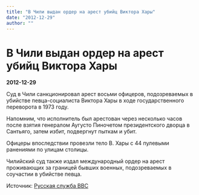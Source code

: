 ```yaml
---
title: "В Чили выдан ордер на арест убийц Виктора Хары"
date: "2012-12-29"
author: ""
---
```


# В Чили выдан ордер на арест убийц Виктора Хары

**2012-12-29** 

Суд в Чили санкционировал арест восьми офицеров, подозреваемых в убийстве певца-социалиста Виктора Хары в ходе государственного переворота в 1973 году.

Напомним, что исполнитель был арестован через несколько часов после взятия генералом Аугусто Пиночетом президентского дворца в Сантьяго, затем избит, подвергнут пыткам и убит.

Офицеры впоследствии провезли тело В. Хары с 44 пулевыми ранениями по улицам столицы.

Чилийский суд также издал международный ордер на арест проживающих за границей бывших военных, подозреваемых в соучастии в убийстве певца.

Источник: [Русская служба BBC](http://www.bbc.co.uk/russian/rolling_news/2012/12/121228_rn_jara_case_chile_trial.shtml)